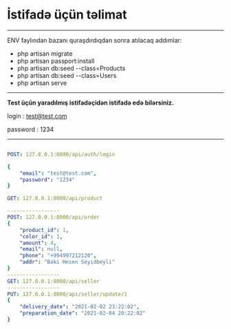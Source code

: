 <h1>İstifadə üçün təlimat</h1>
<hr>
ENV faylından bazanı quraşdırdıqdan sonra atılacaq addımlar:
<ul>
    <li>php artisan migrate</li>
    <li>php artisan passport:install</li>
    <li>php artisan db:seed --class=Products</li>
    <li>php artisan db:seed --class=Users</li>
    <li>php artisan serve</li>
</ul>
<hr>
<p>
<b>Test üçün yaradılmış istifadəçidən istifadə edə bilərsiniz.</b>

login : test@test.com

password : 1234
</p>
<hr>

```yaml

POST: 127.0.0.1:8000/api/auth/login

{
    "email": "test@test.com",
    "password": "1234"
}

GET: 127.0.0.1:8000/api/product

-----------------
POST: 127.0.0.1:8000/api/order
{
    "product_id": 1,
    "color_id": 1,
    "amount": 4,
    "email": null,
    "phone": "+994997212120",
    "addr": "Baki Hesen Seyidbeyli"
}
-----------------
GET: 127.0.0.1:8000/api/seller
-----------------
PUT: 127.0.0.1:8000/api/seller/update/1
{
    "delivery_date": "2021-02-02 23:22:02",
    "preparation_date": "2021-02-04 20:22:02"
}
